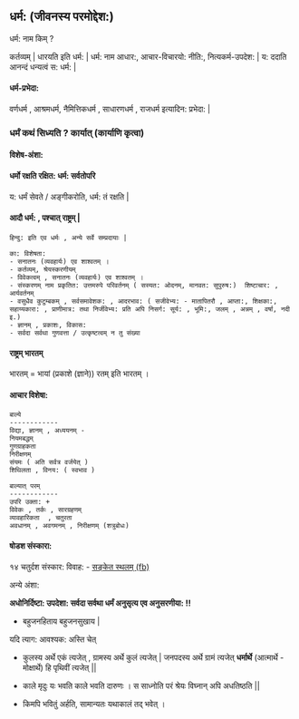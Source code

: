 
## धर्म: (जीवनस्य परमोद्देश:)

धर्म: नाम किम् ?

कर्तव्यम् |
धारयति इति धर्म: |
धर्म: नाम आधार:, 
आचार-विचारयो: नीति:, नित्यकर्म-उपदेश: |
य: ददाति आनन्दं धन्यत्वं स: धर्म: |

#### धर्म-प्रभेदा:
वर्णधर्म , आश्रमधर्म, नैमित्तिकधर्म , साधारणधर्म , राजधर्म इत्यादिन: प्रभेदा: |

### धर्मं कथं सिध्यति ? कार्यात् (कार्याणि कृत्वा)

#### विशेष-अंशा:

#### धर्मो रक्षति रक्षित: धर्म: सर्वतोपरि 
य: धर्मं सेवते / अङ्गीकरोति, धर्म: तं रक्षति |

#### आदौ धर्म: , पश्चात् राष्ट्रम् |

```
हिन्दु: इति एव धर्मः , अन्ये सर्वे सम्प्रदायाः |

का: विशेषता: 
- सनातनः (व्यवहार्यः) एव शाश्वतम् ।
- कर्तव्यम्, श्रेयस्करणीयम्
- विवेकत्वम् , सनातनः (व्यवहार्यः) एव शाश्वतम् ।
- संस्करणम् नाम प्रकृतित: उत्तमरुपे परिवर्तनम् ( सस्यत: ओदनम्, मानवत: सुपुरुष:)  शिष्टाचार: , आर्यवर्तनम्
- वसुधैव कुटुम्बकम् , सर्वसमावेशक: , आदरभाव: ( सजीवेभ्य: - मातापितरौ , आप्ता:, शिक्षका:, सहाय्यकारा: , प्राणीमात्र: तथा निर्जीवेभ्य: प्रति अपि निसर्ग: सूर्य: , भूमि:, जलम् , अन्नम् , वर्षा, नदी इ.)
- ज्ञानम् , प्रकाशः, विकास:
- सर्वदा सर्वथा गुणवत्ता / उत्कृष्टत्वम् न तु संख्या

```

#### राष्ट्रम् भारतम्

भारतम् = भायां (प्रकाशे (ज्ञाने)) रतम् इति भारतम् ।


#### आचार विशेषा:

```
बाल्ये
------------
विद्या, ज्ञानम् , अध्ययनम् - 
नियमबद्धम्
गुणग्राहकता
निरीक्षणम्
संयमः ( अति सर्वत्र वर्जयेत् )
शिथिलता , विनय: ( स्वभाव )

बाल्यात् परम्
------------
उपरि उक्ता: +
विवेकः , तर्कः , सारग्रहणम् 
व्यावहारिकता  , चतुरता
अवधानम् , अवगमनम् , निरीक्षणम् (शत्रुबोधः)

```

#### षोडश संस्कारा:

१४ चतुर्दश संस्कार: विवाह: - [सङ्केत स्थलम् (fb)](https://www.facebook.com/share/p/puE1vxcvhWE1SUa8/?mibextid=oFDknk)



अन्ये अंशा:

**अधोनिर्दिष्टा: उपदेशा: सर्वदा सर्वथा धर्मं अनुसृत्य एव अनुसरणीया: !!**

- बहुजनहिताय बहुजनसुखाय |

यदि त्याग: आवश्यक: अस्ति चेत् 
- कुलस्य अर्थे एकं त्यजेत् , ग्रामस्य अर्थे कुलं त्यजेत् |
जनपदस्य अर्थे ग्रामं त्यजेत् 
**धर्मार्थे** (आत्मार्थे - मोक्षार्थे) हि पृथिवीं त्यजेत् ||

- काले मृदुः यः भवति काले भवति दारुणः । 
स साध्नोति परं श्रेयः विघ्नान् अपि अधतिष्ठति ||

- किमपि भवितुं अर्हति, सामान्यतः यथाकालं तद् भवेत् ।
